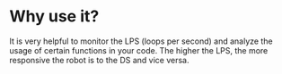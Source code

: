 # Why use it?

It is very helpful to monitor the LPS (loops per second) and analyze the usage of certain functions in your code. The higher the LPS, the more responsive the robot is to the DS and vice versa.
